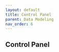 ```yaml
---
layout: default
title: Control Panel
parent: Data Modeling
nav_order: 6
---
```


Control Panel
---

